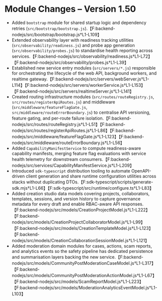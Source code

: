 # Module Changes – Version 1.50

- Added `bootstrap` module for shared startup logic and dependency retries (`src/bootstrap/bootstrap.js`).【F:backend-nodejs/src/bootstrap/bootstrap.js†L1-L109】
- Extended observability layer with readiness tracking utilities (`src/observability/readiness.js`) and probe app generation (`src/observability/probes.js`) to standardise health reporting across services.【F:backend-nodejs/src/observability/readiness.js†L1-L72】【F:backend-nodejs/src/observability/probes.js†L1-L39】
- Established new service entry modules (`src/servers/*.js`) responsible for orchestrating the lifecycle of the web API, background workers, and realtime gateway.【F:backend-nodejs/src/servers/webServer.js†L1-L114】【F:backend-nodejs/src/servers/workerService.js†L1-L153】【F:backend-nodejs/src/servers/realtimeServer.js†L1-L141】
- Created routing infrastructure modules (`src/routes/routeRegistry.js`, `src/routes/registerApiRoutes.js`) and middleware (`src/middleware/featureFlagGate.js`, `src/middleware/routeErrorBoundary.js`) to centralise API versioning, feature gating, and per-route failure isolation.【F:backend-nodejs/src/routes/routeRegistry.js†L1-L51】【F:backend-nodejs/src/routes/registerApiRoutes.js†L1-L86】【F:backend-nodejs/src/middleware/featureFlagGate.js†L1-L123】【F:backend-nodejs/src/middleware/routeErrorBoundary.js†L1-L56】
- Added `CapabilityManifestService` to compute readiness-aware capability manifests, merging feature flag evaluations with service health telemetry for downstream consumers.【F:backend-nodejs/src/services/CapabilityManifestService.js†L1-L209】
- Introduced `sdk-typescript` distribution tooling to automate OpenAPI-driven client generation and share runtime configuration utilities across stacks without duplicating DTOs.【F:sdk-typescript/scripts/generate-sdk.mjs†L1-L66】【F:sdk-typescript/src/runtime/configure.ts†L1-L83】
- Added creation studio data models covering projects, collaborators, templates, sessions, and version history to capture governance metadata for every draft and enable RBAC-aware API responses.【F:backend-nodejs/src/models/CreationProjectModel.js†L1-L222】【F:backend-nodejs/src/models/CreationProjectCollaboratorModel.js†L1-L99】【F:backend-nodejs/src/models/CreationTemplateModel.js†L1-L123】【F:backend-nodejs/src/models/CreationCollaborationSessionModel.js†L1-L121】
- Added moderation domain modules for cases, actions, scam reports, and analytics events so the safety pipeline has dedicated persistence and summarisation layers backing the new service.【F:backend-nodejs/src/models/CommunityPostModerationCaseModel.js†L1-L317】【F:backend-nodejs/src/models/CommunityPostModerationActionModel.js†L1-L67】【F:backend-nodejs/src/models/ScamReportModel.js†L1-L223】【F:backend-nodejs/src/models/ModerationAnalyticsEventModel.js†L1-L103】
